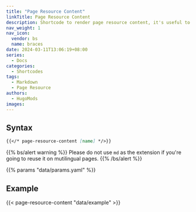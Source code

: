 ```yaml
---
title: "Page Resource Content"
linkTitle: Page Resource Content
description: Shortcode to render page resource content, it's useful to reuse content blocks, especially for writting mutilingual documentations.
nav_weight: 1
nav_icon:
  vendor: bs
  name: braces
date: 2024-03-11T13:06:19+08:00
series:
  - Docs
categories:
  - Shortcodes
tags:
  - Markdown
  - Page Resource
authors:
  - HugoMods
images:
---
```


## Syntax

```markdown
{{</* page-resource-content [name] */>}}
```

{{% bs/alert warning %}}
Please do not use `md` as the extension if you're going to reuse it on mutilingual pages.
{{% /bs/alert %}}

{{% params "data/params.yaml" %}}

## Example

{{< page-resource-content "data/example" >}}
